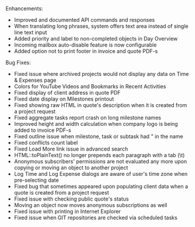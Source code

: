 Enhancements:

* Improved and documented API commands and responses
* When translating long phrases, system offers text area instead of single line text input
* Added priority and label to non-completed objects in Day Overview
* Incoming mailbox auto-disable feature is now configurable
* Added option not to print footer in invoice and quote PDF-s

Bug Fixes:

* Fixed issue where archived projects would not display any data on Time & Expenses page
* Colors for YouTube Videos and Bookmarks in Recent Activities
* Fixed display of client address in quote PDF
* Fixed date display on Milestones printout
* Fixed showing raw HTML in quote's description when it is created from a project request
* Fixed aggregate tasks report crash on long milestone names
* Improved height and width calculation when company logo is being added to invoice PDF-s
* Fixed outline issue when milestone, task or subtask had " in the name
* Fixed conflicts count label
* Fixed Load More link issue in advanced search
* HTML::toPlainText() no longer prepends each paragraph with a tab (\t)
* Anonymous subscribers' permissions are not evaluated any more upon copying or moving an object to another project
* Log Time and Log Expense dialogs are aware of user's time zone when pre-selecting date
* Fixed bug that sometimes appeared upon populating client data when a quote is created from a project request
* Fixed issue with checking public quote's status
* Moving an object now moves anonymous subscriptions as well
* Fixed issue with printing in Internet Explorer
* Fixed issue when GIT repositories are checked via scheduled tasks